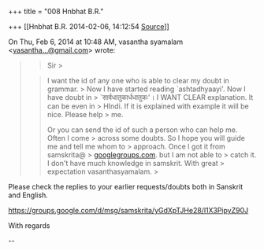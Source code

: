 +++
title = "008 Hnbhat B.R."

+++
[[Hnbhat B.R.	2014-02-06, 14:12:54 [Source](https://groups.google.com/g/samskrita/c/1_-CQ02h23w)]]



On Thu, Feb 6, 2014 at 10:48 AM, vasantha syamalam \<[vasantha...@gmail.com]()\> wrote:  

> 
> > Sir >
> 
> > I want the id of any one who is able to clear my doubt in grammar. > Now I have started reading \`ashtadhyaayi'. Now I have doubt in > \`सार्वधातुकार्धधातुकः'। I WANT CLEAR explanation. It can be even in > HIndi. If it is explained with example it will be nice. Please help > me.
> > 
> > 
> > Or you can send the id of such a person who can help me. Often I come > across some doubts. So I hope you will guide me and tell me whom to > approach. Once I got it from samskrita@ > [googlegroups.com](http://googlegroups.com). but I am not able to > catch it. I don't have much knowledge in samskrit. With great > expectation vasanthasyamalam. >
> 
> > 
> > 
> > 
> > 
> >   
>   
> > 
> >   
> > 
> > 
> > 
> > 

  

Please check the replies to your earlier requests/doubts both in Sanskrit and English.

  

  

<https://groups.google.com/d/msg/samskrita/yGdXpTJHe28/l1X3PipyZ90J>  

  

With regards

  

--

  



